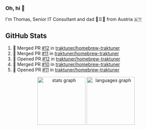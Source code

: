 ### Oh, hi 👋

I'm Thomas, Senior IT Consultant and dad 👶♊️👶 from Austria 🇦🇹

<!--
**traktuner/traktuner** is a ✨ _special_ ✨ repository because its `README.md` (this file) appears on your GitHub profile.

Here are some ideas to get you started:

- 🔭 I’m currently working on ...
- 🌱 I’m currently learning ...
- 👯 I’m looking to collaborate on ...
- 🤔 I’m looking for help with ...
- 💬 Ask me about ...
- 📫 How to reach me: ...
- 😄 Pronouns: ...
- ⚡ Fun fact: ...
-->

</div>

## GitHub Stats
<!--START_SECTION:activity-->
1. 🎉 Merged PR [#12](https://github.com/traktuner/homebrew-traktuner/pull/12) in [traktuner/homebrew-traktuner](https://github.com/traktuner/homebrew-traktuner)
2. 🎉 Merged PR [#11](https://github.com/traktuner/homebrew-traktuner/pull/11) in [traktuner/homebrew-traktuner](https://github.com/traktuner/homebrew-traktuner)
3. 💪 Opened PR [#12](https://github.com/traktuner/homebrew-traktuner/pull/12) in [traktuner/homebrew-traktuner](https://github.com/traktuner/homebrew-traktuner)
4. 🎉 Merged PR [#10](https://github.com/traktuner/homebrew-traktuner/pull/10) in [traktuner/homebrew-traktuner](https://github.com/traktuner/homebrew-traktuner)
5. 💪 Opened PR [#11](https://github.com/traktuner/homebrew-traktuner/pull/11) in [traktuner/homebrew-traktuner](https://github.com/traktuner/homebrew-traktuner)
<!--END_SECTION:activity-->

<div align="center">
  <img src="https://github-readme-stats.vercel.app/api?username=traktuner&hide_title=false&hide_rank=false&show_icons=true&include_all_commits=true&count_private=true&disable_animations=false&theme=dracula&locale=en&hide_border=false&order=1" height="150" alt="stats graph"  />
  <img src="https://github-readme-stats.vercel.app/api/top-langs?username=traktuner&locale=en&hide_title=false&layout=compact&card_width=320&langs_count=5&theme=dracula&hide_border=false&order=2" height="150" alt="languages graph"  />
</div>

